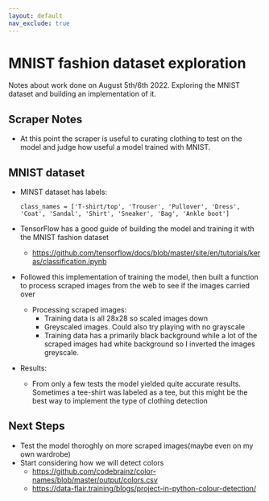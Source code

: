 ```yaml
---
layout: default
nav_exclude: true
---
```

# MNIST fashion dataset exploration

Notes about work done on August 5th/6th 2022. Exploring the MNIST dataset and building an implementation of it.

## Scraper Notes
- At this point the scraper is useful to curating clothing to test on the model and judge how useful a model trained with MNIST.

## MNIST dataset
- MINST dataset has labels:
    
    `class_names = ['T-shirt/top', 'Trouser', 'Pullover', 'Dress', 'Coat',
               'Sandal', 'Shirt', 'Sneaker', 'Bag', 'Ankle boot']`
    
- TensorFlow has a good guide of building the model and training it with the MNIST fashion dataset
    - https://github.com/tensorflow/docs/blob/master/site/en/tutorials/keras/classification.ipynb
- Followed this implementation of training the model, then built a function to process scraped images from the web to see if the images carried over
    - Processing scraped images:
        - Training data is all 28x28 so scaled images down
        - Greyscaled images. Could also try playing with no grayscale
        - Training data has a primarily black background while a lot of the scraped images had white background so I inverted the images greyscale.
-  Results: 
    - From only a few tests the model yielded quite accurate results. Sometimes a tee-shirt was labeled as a tee, but this might be the best way to implement the type of clothing detection

## Next Steps
- Test the model thoroghly on more scraped images(maybe even on my own wardrobe)
- Start considering how we will detect colors
    - https://github.com/codebrainz/color-names/blob/master/output/colors.csv
    - https://data-flair.training/blogs/project-in-python-colour-detection/



